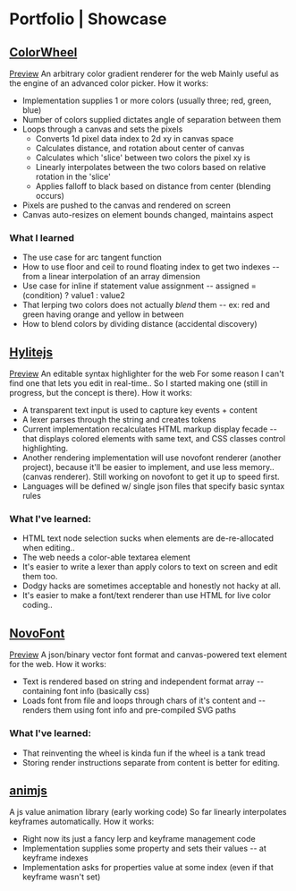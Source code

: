 # Portfolio | Showcase
## [ColorWheel](https://github.com/RepComm/colorwheel)
[Preview](https://repcomm.github.io/colorwheel/colorsync.html)
An arbitrary color gradient renderer for the web
Mainly useful as the engine of an advanced color picker.
How it works:
* Implementation supplies 1 or more colors (usually three; red, green, blue)
* Number of colors supplied dictates angle of separation between them
* Loops through a canvas and sets the pixels
  * Converts 1d pixel data index to 2d xy in canvas space
  * Calculates distance, and rotation about center of canvas
  * Calculates which 'slice' between two colors the pixel xy is
  * Linearly interpolates between the two colors based on relative rotation in the 'slice'
  * Applies falloff to black based on distance from center (blending occurs)
* Pixels are pushed to the canvas and rendered on screen
* Canvas auto-resizes on element bounds changed, maintains aspect
### What I learned
* The use case for arc tangent function
* How to use floor and ceil to round floating index to get two indexes
-- from a linear interpolation of an array dimension
* Use case for inline if statement value assignment
-- assigned = (condition) ? value1 : value2
* That lerping two colors does not actually *blend* them
-- ex: red and green having orange and yellow in between
* How to blend colors by dividing distance (accidental discovery)
## [Hylitejs](https://github.com/RepComm/hylitejs)
[Preview](https://repcomm.github.io/hylitejs/example.html)
An editable syntax highlighter for the web
For some reason I can't find one that lets you edit in real-time..
So I started making one (still in progress, but the concept is there).
How it works:
* A transparent text input is used to capture key events + content
* A lexer parses through the string and creates tokens
* Current implementation recalculates HTML markup display fecade
-- that displays colored elements with same text, and CSS classes control highlighting.
* Another rendering implementation will use novofont renderer (another project), because it'll be easier to implement, and use less memory.. (canvas renderer). Still working on novofont to get it up to speed first.
* Languages will be defined w/ single json files that specify basic syntax rules

### What I've learned:
* HTML text node selection sucks when elements are de-re-allocated when editing..
* The web needs a color-able textarea element
* It's easier to write a lexer than apply colors to text on screen and edit them too.
* Dodgy hacks are sometimes acceptable and honestly not hacky at all.
* It's easier to make a font/text renderer than use HTML for live color coding..

## [NovoFont](https://github.com/RepComm/novofont)
[Preview](https://repcomm.github.io/novofont/novofont)
A json/binary vector font format and canvas-powered text element
for the web.
How it works:
* Text is rendered based on string and independent format array
-- containing font info (basically css)
* Loads font from file and loops through chars of it's content and
-- renders them using font info and pre-compiled SVG paths
### What I've learned:
* That reinventing the wheel is kinda fun if the wheel is a tank tread
* Storing render instructions separate from content is better for editing.
## [animjs](https://github.com/RepComm/animjs)
A js value animation library (early working code)
So far linearly interpolates keyframes automatically.
How it works:
* Right now its just a fancy lerp and keyframe management code
* Implementation supplies some property and sets their values
-- at keyframe indexes
* Implementation asks for properties value at some index (even if that keyframe wasn't set)
